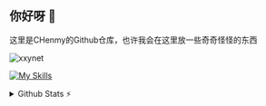 ## 你好呀 👋

这里是CHenmy的Github仓库，也许我会在这里放一些奇奇怪怪的东西

<p align="left"> <img src="https://komarev.com/ghpvc/?username=xxynet&label=Profile%20views&color=0e75b6&style=flat" alt="xxynet" /> </p>

[![My Skills](https://skillicons.dev/icons?i=html,css,js,md,php,py,cpp,mysql,sqlite,nginx,jquery,wordpress,flask,electron,windows,linux,kali,docker,git,github,twitter,discord,instagram,notion,vscode,pycharm,ps,ai,pr,powershell)](https://skillicons.dev)

<details>
  <summary>Github Stats ⚡</summary>
  
  <a href="#">![Github stats](https://github-readme-stats.vercel.app/api?username=xxynet&theme=blueberry&count_private=true&hide_border=true&line_height=20)</a>
  <a href="#">![Top Langs](https://github-readme-stats.vercel.app/api/top-langs/?username=xxynet&layout=compact&theme=blueberry&count_private=true&hide_border=true)</a>
</details>
